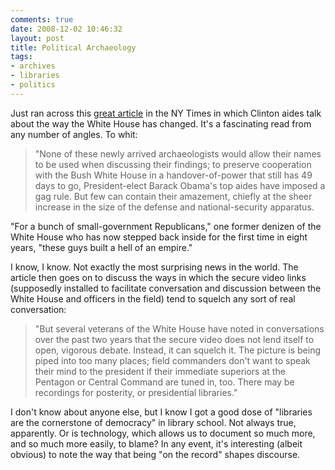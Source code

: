 ```yaml
---
comments: true
date: 2008-12-02 10:46:32
layout: post
title: Political Archaeology
tags:
- archives
- libraries
- politics
---
```


Just ran across this [great article](http://www.nytimes.com/2008/12/02/us/politics/02web-sanger.html?_r=1&adxnnl=1&adxnnlx=1228239151-u6siohzgqDxGVe0Oc6/PXw) in the NY Times in which Clinton aides talk about the way the White House has changed. It's a fascinating read from any number of angles. To whit:


> "None of these newly arrived archaeologists would  allow their names to be used when discussing their findings; to preserve cooperation with the Bush White House in a handover-of-power that still has 49 days to go, President-elect Barack Obama's top aides have imposed a gag rule. But few can contain their amazement, chiefly at the sheer increase in the size of the defense and national-security apparatus.

"For a bunch of small-government Republicans," one former denizen of the White House who has now stepped back inside for the first time in eight years, "these guys built a hell of an empire."<!-- more -->


I know, I know. Not exactly the most surprising news in the world. The article then goes on to discuss the ways in which the secure video links (supposedly installed to facilitate conversation and discussion between the White House and officers in the field) tend to squelch any sort of real conversation:


> "But several veterans of the White House have noted in conversations over the past two years that the secure video does not lend itself to open, vigorous debate. Instead, it can squelch it. The picture is being piped into too many places; field commanders don't want to speak their mind to the president if their immediate superiors at the Pentagon or Central Command are tuned in, too. There may be recordings for posterity, or presidential libraries."


I don't know about anyone else, but I know I got a good dose of "libraries are the cornerstone of democracy" in library school. Not always true, apparently. Or is technology, which allows us to document so much more, and so much more easily, to blame? In any event, it's interesting (albeit obvious) to note the way that being "on the record" shapes discourse.
